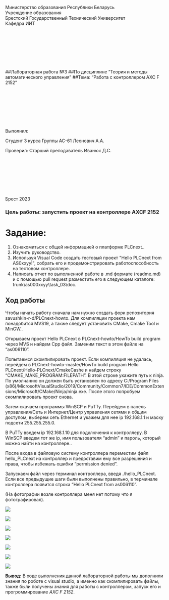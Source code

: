 Министерство образования Республики Беларусь  
Учреждение образования   
Брестский Государственный Технический Университет  
Кафедра ИИТ
<br/><br/><br/><br/><br/><br/><br/><br/><br/>
##Лабораторная работа №3
##По дисциплине “Теория и методы автоматического управления”
##Тема: “Работа с контроллером AXC F 2152”
<br/><br/><br/><br/><br/><br/><br/><br/><br/>
Выполнил:</p>
Студент 3 курса
Группы АС-61
Леонович А.А.

Проверил:
Старший преподаватель
Иванюк Д.С.
<br/><br/><br/><br/><br/><br/><br/><br/><br/>
Брест 2023


### Цель работы: запустить проект на контроллере AXCF 2152

# Задание:
1. Ознакомиться с общей информацией о платформе PLCnext..
2. Изучить руководство.
3. Используя Visual Code создать тестовый проект "Hello PLCnext from AS0xxyy!", собрать его и продемонстрировать работоспособность на тестовом контроллере.
4. Написать отчет по выполненной работе в .md формате (readme.md) и с помощью pull request разместить его в следующем каталоге: trunk\as000xxyy\task_03\doc.

## Ход работы 
Чтобы начать работу cначала нам нужно создать форк репозитория savushkin-r-d/PLCnext-howto. Для компиляции проекта нам понадобится MVS19, а также следует установить CMake, Cmake Tool и MinGW..

Открываем проект Hello PLCnext в PLCnext-howto/HowTo build program через MVS и найдем Cpp файл. Заменим текст в этом файле на “as006110”.

Попытаемся скомпилировать проект. Если компиляция не удалась, перейдем в PLCnext-howto-master/HowTo build program Hello PLCnext/Hello-PLCnext/CmakeCashe и найдем строку “CMAKE_MAKE_PROGRAM:FILEPATH”. В этой строке укажите путь к ninja. По умолчанию он должен быть установлен по адресу C:/Program Files (x86)/MicrosoftVisualStudio/2019/Community/Common7/IDE/CommonExtensions/Microsoft/CMake/Ninja/ninja.exe. После этого попробуем скомпилировать проект снова.

Затем скачаем программы WinSCP и PuTTy. Перейдем в панель управления/Сеть и Интернет/Центр управления сетями и общим доступом, выберем сеть Ethernet и укажем для нее ip 192.168.1.1 и маску подсети 255.255.255.0.

В PuTTy введем ip 192.168.1.10 для подключения к контроллеру. В WinSCP введем тот же ip, имя пользователя “admin” и пароль, который можно найти на контроллере..

После входа в файловую систему контроллера переместим файл hello_PLCnext на контроллер и предоставим ему все разрешения и права, чтобы избежать ошибки “permission denied”.

Запускаем файл через терминал контроллера, введя ./hello_PLCnext. Если все предыдущие шаги были выполнены правильно, в терминале контроллера появится строка “Hello PLCnext from as006110”.

(На фотографии возле контроллера меня нет потому что я фотографировал).

![](../../images/Lab3Result.png)

![](../../images/Work_together.png)

![](../../images/connect.png)

![](../../images/connect2.png)

![](../../images/login.png)

![](../../images/network.png)

![](../../images/settings.png)


<p> <strong> Вывод:</strong> В ходе выполнения данной лабораторной работы мы дополнили знания по роботе с visual studio, а именно как скомпилировать файлы, также были получены знания для работы с контроллером, запуск его и прогроммирование   <em>AXC F 2152</em>.</p>